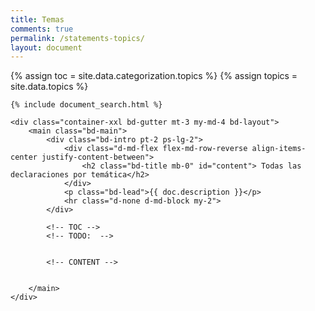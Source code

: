 ```yaml
---
title: Temas
comments: true
permalink: /statements-topics/
layout: document
---
```

<!-- all topics -->
<!-- TODO: use topics.yaml to show all topics as a structured document -->

{% assign toc = site.data.categorization.topics %}
{% assign topics = site.data.topics %}

<div data-bs-spy="scroll" data-bs-target="#TableOfContents" class="container-fluid my-3">
    
    {% include document_search.html %}

    <div class="container-xxl bd-gutter mt-3 my-md-4 bd-layout">
        <main class="bd-main">
            <div class="bd-intro pt-2 ps-lg-2">
                <div class="d-md-flex flex-md-row-reverse align-items-center justify-content-between">
                    <h2 class="bd-title mb-0" id="content"> Todas las declaraciones por temática</h2>
                </div>
                <p class="bd-lead">{{ doc.description }}</p>
                <hr class="d-none d-md-block my-2">
            </div>

            <!-- TOC -->
            <!-- TODO:  -->
            

            <!-- CONTENT -->
            

        </main>
    </div>
</div>